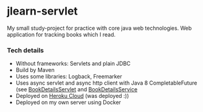 # jlearn-servlet

My small study-project for practice with core java web technologies. Web application for tracking books which I read.

### Tech details

* Without frameworks: Servlets and plain JDBC
* Build by Maven
* Uses some libraries: Logback, Freemarker
* Uses async servlet and async http client with Java 8 CompletableFuture (see [BookDetailsServlet](https://github.com/fornit1917/jlearn-servlet/blob/master/src/main/java/jlearn/servlet/BookDetailsServlet.java) and [BookDetailsService](https://github.com/fornit1917/jlearn-servlet/blob/master/src/main/java/jlearn/servlet/service/BookDetailsService.java)
* Deployed on [Heroku Cloud](http://heroku.com) (was deployed :))
* Deployed on my own server using Docker